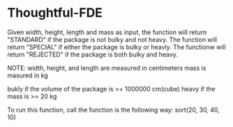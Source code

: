 # Thoughtful-FDE
Given width, height, length and mass as input, the function will return "STANDARD" if the package is not bulky and not heavy. The function will return "SPECIAL" if either the package is bulky or heavly. The functionw will return "REJECTED" if the package is both bulky and heavy.

NOTE:
width, height, and length are measured in centimeters
mass is masured in kg

bukly if the volume of the package is >= 1000000 cm(cube)
heavy if the mass is >= 20 kg

To run this function, call the function is the following way:
sort(20, 30, 40, 10)
